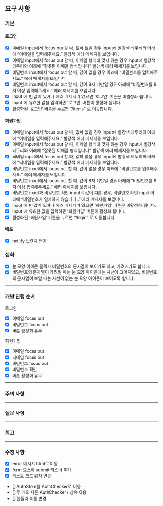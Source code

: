## 요구 사항

### 기본

#### 로그인

- [x] 이메일 input에서 focus out 할 때, 값이 없을 경우 input에 빨강색 테두리와 아래에 “이메일을 입력해주세요.” 빨강색 에러 메세지를 보입니다.
- [x] 이메일 input에서 focus out 할 때, 이메일 형식에 맞지 않는 경우 input에 빨강색 테두리와 아래에 “잘못된 이메일 형식입니다” 빨강색 에러 메세지를 보입니다.
- [x] 비밀번호 input에서 focus out 할 때, 값이 없을 경우 아래에 “비밀번호를 입력해주세요.” 에러 메세지를 보입니다
- [x] 비밀번호 input에서 focus out 할 때, 값이 8자 미만일 경우 아래에 “비밀번호를 8자 이상 입력해주세요.” 에러 메세지를 보입니다.
- [x] input 에 빈 값이 있거나 에러 메세지가 있으면 ‘로그인’ 버튼은 비활성화 됩니다.
- [x] input 에 유효한 값을 입력하면 ‘로그인' 버튼이 활성화 됩니다.
- [x] 활성화된 ‘로그인’ 버튼을 누르면 “/items” 로 이동합니다.

#### 회원가입

- [x] 이메일 input에서 focus out 할 때, 값이 없을 경우 input에 빨강색 테두리와 아래에 “이메일을 입력해주세요.” 빨강색 에러 메세지를 보입니다.
- [x] 이메일 input에서 focus out 할 때, 이메일 형식에 맞지 않는 경우 input에 빨강색 테두리와 아래에 “잘못된 이메일 형식입니다” 빨강색 에러 메세지를 보입니다.
- [x] 닉네임 input에서 focus out 할 때, 값이 없을 경우 input에 빨강색 테두리와 아래에 “닉네임을 입력해주세요.” 빨강색 에러 메세지를 보입니다.
- [x] 비밀번호 input에서 focus out 할 때, 값이 없을 경우 아래에 “비밀번호를 입력해주세요.” 에러 메세지를 보입니다
- [x] 비밀번호 input에서 focus out 할 때, 값이 8자 미만일 경우 아래에 “비밀번호를 8자 이상 입력해주세요.” 에러 메세지를 보입니다.
- [x] 비밀번호 input과 비밀번호 확인 input의 값이 다른 경우, 비밀번호 확인 input 아래에 “비밀번호가 일치하지 않습니다..” 에러 메세지를 보입니다.
- [x] input 에 빈 값이 있거나 에러 메세지가 있으면 ‘회원가입’ 버튼은 비활성화 됩니다.
- [x] input 에 유효한 값을 입력하면 ‘회원가입' 버튼이 활성화 됩니다.
- [x] 활성화된 ‘회원가입’ 버튼을 누르면 “/login” 로 이동합니다

#### 배포

- [x] netlify 브랜치 변경

### 심화

- [x] 눈 모양 아이콘 클릭시 비밀번호의 문자열이 보이기도 하고, 가려지기도 합니다.
- [x] 비밀번호의 문자열이 가려질 때는 눈 모양 아이콘에는 사선이 그어져있고, 비밀번호의 문자열이 보일 때는 사선이 없는 눈 모양 아이콘이 보이도록 합니다.

---

### 개발 진행 순서

로그인

- [x] 이메일 focus out
- [x] 비밀번호 focus out
- [x] 버튼 활성화 유무

회원가입

- [x] 이메일 focus out
- [x] 닉네임 focus out
- [x] 비밀번호 focus out
- [x] 비밀번호 확인
- [x] 버튼 활성화 유무

---

### 주의 사항

---

### 질문 사항

---

### 회고

---

### 수정 사항

- [x] error 메시지 html로 이동
- [x] form 요소에 submit 리스너 추가
- [x] 테스트 코드 위치 변경
- [] AuthStore를 AuthChecker로 이동
- [] 두 개의 다른 AuthChecker / 상속 이용
- [] 핸들러 이름 변경
